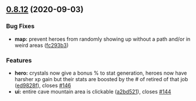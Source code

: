 ## [0.8.12](https://github.com/Rasterkhann/Rasterkhann/compare/v0.8.11...v0.8.12) (2020-09-03)


### Bug Fixes

* **map:** prevent heroes from randomly showing up without a path and/or in weird areas ([fc293b3](https://github.com/Rasterkhann/Rasterkhann/commit/fc293b3091cf0e7296e1f9e9daaad56a87394eb2))


### Features

* **hero:** crystals now give a bonus % to stat generation, heroes now have harsher xp gain but their stats are boosted by the # of retired of that job ([ed9828f](https://github.com/Rasterkhann/Rasterkhann/commit/ed9828fb598bc69f2a38eeb2f5836595eccab6fe)), closes [#146](https://github.com/Rasterkhann/Rasterkhann/issues/146)
* **ui:** entire cave mountain area is clickable ([a2bd521](https://github.com/Rasterkhann/Rasterkhann/commit/a2bd521bfee29f6d5893637eaf08f64f13aee0d5)), closes [#144](https://github.com/Rasterkhann/Rasterkhann/issues/144)



